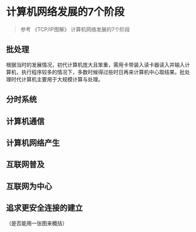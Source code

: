 # 计算机网络发展的7个阶段

> 参考 《TCP/IP图解》 计算机网络发展的7个阶段

## 批处理

根据当时的发展情况，初代计算机庞大且笨重，需用卡带装入读卡器读入并输入计算机，执行程序较多的情况下，多数时候得过些时日再来计算机中心取结果。批处理时代计算机主要用于大规模计算与处理。

## 分时系统



## 计算机通信

## 计算机网络产生

## 互联网普及

## 互联网为中心

## 追求更安全连接的建立

（是否能用一张图来概括）
